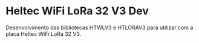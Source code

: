 # Heltec WiFi LoRa 32 V3 Dev

Desenvolvimento das bibliotecas HTWLV3 e HTLORAV3 para utilizar com a placa Heltec WiFi LoRa 32 V3.
